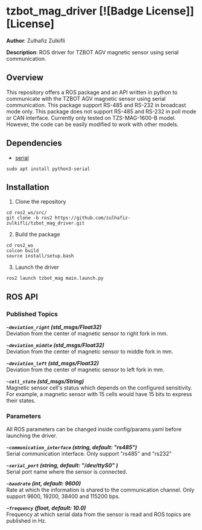# tzbot_mag_driver  [![Badge License]][License]


**Author**: Zulhafiz Zulkifli

**Description**: ROS driver for TZBOT AGV magnetic sensor using serial communication.

## Overview

This repository offers a ROS package and an API written in python to communicate with the TZBOT AGV magnetic sensor using serial communication. This package support RS-485 and RS-232 in broadcast mode only. This package does not support RS-485 and RS-232 in poll mode or CAN interface. Currently only tested on TZS-MAG-1600-B model. However, the code can be easily modified to work with other models.

## Dependencies
- [serial](https://github.com/pyserial/pyserial)
```shell
sudo apt install python3-serial
```

## Installation

1.  Clone the repository
```shell
cd ros2_ws/src/
git clone -b ros2 https://github.com/zulhafiz-zulkifli/tzbot_mag_driver.git
```

2. Build the package
```shell
cd ros2_ws
colcon build
source install/setup.bash
```

3. Launch the driver
```shell
ros2 launch tzbot_mag main.launch.py
```


## ROS API

### Published Topics

***`~deviation_right` (std_msgs/Float32)***   
Deviation from the center of magnetic sensor to right fork in mm.

***`~deviation_middle` (std_msgs/Float32)***   
Deviation from the center of magnetic sensor to middle fork in mm.

***`~deviation_left` (std_msgs/Float32)***   
Deviation from the center of magnetic sensor to left fork in mm.

***`~cell_state` (std_msgs/String)***   
Magnetic sensor cell's status which depends on the configured sensitivity. For example, a magnetic sensor with 15 cells would have 15 bits to express their states.


### Parameters 
All ROS parameters can be changed inside config/params.yaml before launching the driver.

***`~communication_interface` (string, default: "rs485")***   
Serial communication interface. Only support "rs485" and "rs232"

***`~serial_port` (string, default: "/dev/ttyS0" )***   
Serial port name where the sensor is connected.

***`~baudrate` (int, default: 9600)***   
 Rate at which the information is shared to the communication channel. Only support 9600, 19200, 38400 and 115200 bps.

***`~frequency` (float, default: 10.0)***    
Frequency at which serial data from the sensor is read and ROS topics are published in Hz.